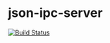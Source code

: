 # json-ipc-server

[![Build Status](https://travis-ci.org/ethcore/json-ipc-server.svg?branch=master)](https://travis-ci.org/ethcore/json-ipc-server)
